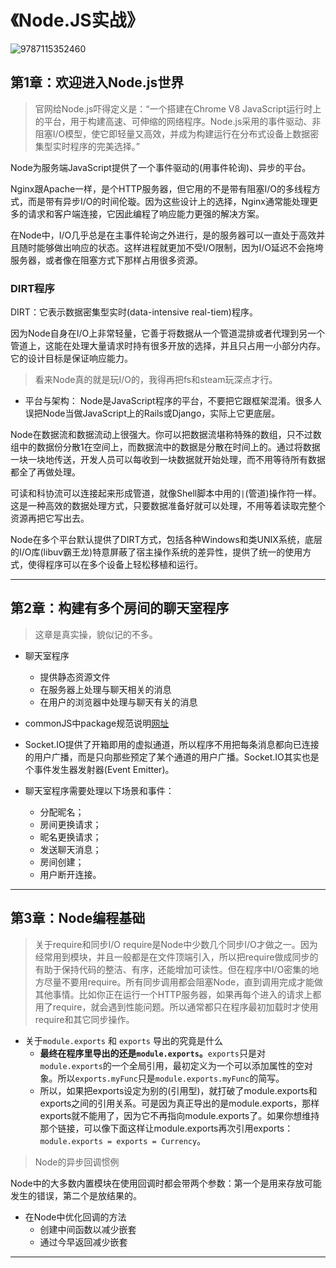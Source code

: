 # 《Node.JS实战》

![9787115352460](../../../static/img/9787115352460.jpg)

## 第1章：欢迎进入Node.js世界

> 官网给Node.js吓得定义是：“一个搭建在Chrome V8 JavaScript运行时上的平台，用于构建高速、可伸缩的网络程序。Node.js采用的事件驱动、非阻塞I/O模型，使它即轻量又高效，并成为构建运行在分布式设备上数据密集型实时程序的完美选择。”

 Node为服务端JavaScript提供了一个事件驱动的(用事件轮询)、异步的平台。

 Nginx跟Apache一样，是个HTTP服务器，但它用的不是带有阻塞I/O的多线程方式，而是带有异步I/O的时间伦璇。因为这些设计上的选择，Nginx通常能处理更多的请求和客户端连接，它因此编程了响应能力更强的解决方案。

 在Node中，I/O几乎总是在主事件轮询之外进行，是的服务器可以一直处于高效并且随时能够做出响应的状态。这样进程就更加不受I/O限制，因为I/O延迟不会拖垮服务器，或者像在阻塞方式下那样占用很多资源。

### DIRT程序

 DIRT：它表示数据密集型实时(data-intensive real-tiem)程序。

因为Node自身在I/O上非常轻量，它善于将数据从一个管道混排或者代理到另一个管道上，这能在处理大量请求时持有很多开放的选择，并且只占用一小部分内存。它的设计目标是保证响应能力。

> 看来Node真的就是玩I/O的，我得再把fs和steam玩深点才行。

- 平台与架构： Node是JavaScript程序的平台，不要把它跟框架混淆。很多人误把Node当做JavaScript上的Rails或Django，实际上它更底层。

 Node在数据流和数据流动上很强大。你可以把数据流堪称特殊的数组，只不过数组中的数据份分散1在空间上，而数据流中的数据是分散在时间上的。通过将数据一块一块地传送，开发人员可以每收到一块数据就开始处理，而不用等待所有数据都全了再做处理。

可读和科协流可以连接起来形成管道，就像Shell脚本中用的`|`(管道)操作符一样。这是一种高效的数据处理方式，只要数据准备好就可以处理，不用等着读取完整个资源再把它写出去。

Node在多个平台默认提供了DIRT方式，包括各种Windows和类UNIX系统，底层的I/O库(libuv霸王龙)特意屏蔽了宿主操作系统的差异性，提供了统一的使用方式，使得程序可以在多个设备上轻松移植和运行。

----------

## 第2章：构建有多个房间的聊天室程序

> 这章是真实操，貌似记的不多。

- 聊天室程序
  - 提供静态资源文件
  - 在服务器上处理与聊天相关的消息
  - 在用户的浏览器中处理与聊天有关的消息

- commonJS中package规范说明[网址](http://wiki.commonjs.org/wiki/Packages/1.0)

- Socket.IO提供了开箱即用的虚拟通道，所以程序不用把每条消息都向已连接的用户广播，而是只向那些预定了某个通道的用户广播。Socket.IO其实也是个事件发生器发射器(Event Emitter)。

- 聊天室程序需要处理以下场景和事件：
  - 分配昵名；
  - 房间更换请求；
  - 昵名更换请求；
  - 发送聊天消息；
  - 房间创建；
  - 用户断开连接。

----------

## 第3章：Node编程基础

> 关于require和同步I/O
require是Node中少数几个同步I/O才做之一。因为经常用到模块，并且一般都是在文件顶端引入，所以把require做成同步的有助于保持代码的整洁、有序，还能增加可读性。但在程序中I/O密集的地方尽量不要用require。所有同步调用都会阻塞Node，直到调用完成才能做其他事情。比如你正在运行一个HTTP服务器，如果再每个进入的请求上都用了require，就会遇到性能问题。所以通常都只在程序最初加载时才使用require和其它同步操作。
  
- 关于`module.exports` 和 `exports` 导出的究竟是什么
  - **最终在程序里导出的还是`module.exports`。**`exports`只是对`module.exports`的一个全局引用，最初定义为一个可以添加属性的空对象。所以`exports.myFunc`只是`module.exports.myFunc`的简写。
  - 所以，如果把exports设定为别的(引用型)，就打破了module.exports和exports之间的引用关系。可是因为真正导出的是module.exports，那样exports就不能用了，因为它不再指向module.exports了。如果你想维持那个链接，可以像下面这样让module.exports再次引用exports：`module.exports = exports = Currency`。

> Node的异步回调惯例

Node中的大多数内置模块在使用回调时都会带两个参数：第一个是用来存放可能发生的错误，第二个是放结果的。
  
- 在Node中优化回调的方法
  - 创建中间函数以减少嵌套
  - 通过今早返回减少嵌套

----------
